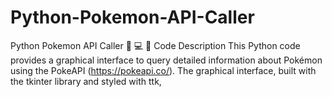 # Python-Pokemon-API-Caller
Python Pokemon API Caller 🍕 💻 🤖 Code Description This Python code provides a graphical interface to query detailed information about Pokémon using the PokeAPI (https://pokeapi.co/). The graphical interface, built with the tkinter library and styled with ttk,
